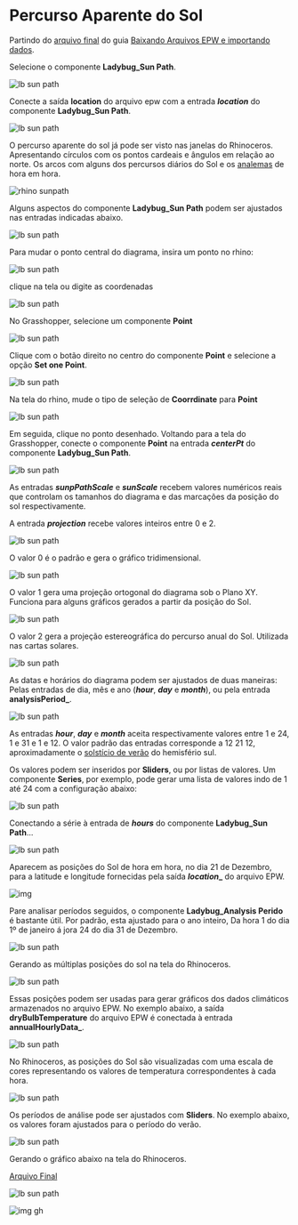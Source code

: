 # Percurso Aparente do Sol

Partindo do [arquivo final](../epw_arq/ladybug_epw.gh) do guia [Baixando Arquivos EPW e importando dados](../epw_arq/ladybug_epw.md).

Selecione o componente **Ladybug_Sun Path**.

![lb sun path](./sunpath_comp.jpg)


Conecte a saída **location** do arquivo epw com a entrada **_location_** do componente **Ladybug_Sun Path**.

![lb sun path](./sunpath_comp_02.jpg)

O percurso aparente do sol já pode ser visto nas janelas do Rhinoceros. Apresentando círculos com os pontos cardeais e ângulos em relação ao norte. Os arcos com alguns dos percursos diários do Sol e os [analemas](https://pt.wikipedia.org/wiki/Analema) de hora em hora.

![rhino sunpath](./sunpath_rhino_01.jpg)

Alguns aspectos do componente **Ladybug_Sun Path** podem ser ajustados nas entradas indicadas abaixo.

![lb sun path](./sunpath_comp_03.jpg)

Para mudar o ponto central do diagrama, insira um ponto no rhino:


![lb sun path](./sunpath_comp_04.jpg)

clique na tela ou digite as coordenadas

![lb sun path](./sunpath_comp_05.jpg)


No Grasshopper, selecione um componente **Point**

![lb sun path](./sunpath_comp_06.jpg)

Clique com o botão direito no centro do componente **Point** e selecione a opção **Set one Point**.

![lb sun path](./sunpath_comp_07.jpg)

Na tela do rhino, mude o tipo de seleção de **Coorrdinate** para **Point**

![lb sun path](./sunpath_comp_08.jpg)

Em seguida, clique no ponto desenhado. Voltando para a tela do Grasshopper, conecte o componente **Point** na entrada **_centerPt_** do componente **Ladybug_Sun Path**.

![lb sun path](./sunpath_comp_09.jpg)

As entradas **_sunpPathScale_** e **_sunScale_** recebem valores numéricos reais que controlam os tamanhos do diagrama e das marcações da posição do sol respectivamente.

A entrada **_projection_** recebe valores inteiros entre 0 e 2. 

![lb sun path](./sunpath_comp_10.jpg)

O valor 0 é o padrão e gera o gráfico tridimensional.

![lb sun path](./sunpath_comp_11.jpg)

O valor 1 gera uma projeção ortogonal do diagrama sob o Plano XY. Funciona para alguns gráficos gerados a partir da posição do Sol.

![lb sun path](./sunpath_comp_12.jpg)

O valor 2 gera a projeção estereográfica do percurso anual do Sol. Utilizada nas cartas solares.

![lb sun path](./sunpath_comp_13.jpg)

As datas e horários do diagrama podem ser ajustados de duas maneiras: Pelas entradas de dia, mês e ano (**_hour_**, **_day_** e **_month_**), ou pela entrada **analysisPeriod_**.

![lb sun path](./sunpath_comp_14.jpg)

As entradas **_hour_**, **_day_** e **_month_** aceita respectivamente valores entre 1 e 24, 1 e 31 e 1 e 12. O valor padrão das entradas corresponde a 12 21 12, aproximadamente o [solstício de verão](https://pt.wikipedia.org/wiki/Solst%C3%ADcio) do hemisfério sul.

Os valores podem ser inseridos por **Sliders**, ou por listas de valores. Um componente **Series**, por exemplo, pode gerar uma lista de valores indo de 1 até 24 com a configuração abaixo:

![lb sun path](./sunpath_comp_15.jpg)

Conectando a série à entrada de **_hours_** do componente **Ladybug_Sun Path**...

![lb sun path](./sunpath_comp_16.jpg)

Aparecem as posições do Sol de hora em hora, no dia 21 de Dezembro, para a latitude e longitude fornecidas pela saída **_location__** do arquivo EPW.

![img](./solsticio_rhino.png)


Pare analisar períodos seguidos, o componente **Ladybug_Analysis Perido** é bastante útil. Por padrão, esta ajustado para o ano inteiro, Da hora 1 do dia 1º de janeiro á jora 24 do dia 31 de Dezembro.

![lb sun path](./sunpath_comp_17.jpg)

Gerando as múltiplas posições do sol na tela do Rhinoceros.

![lb sun path](./sunpath_comp_18.jpg)

Essas posições podem ser usadas para gerar gráficos dos dados climáticos armazenados no arquivo EPW. No exemplo abaixo, a saída **dryBulbTemperature** do arquivo EPW é conectada à entrada **annualHourlyData_**.

![lb sun path](./sunpath_comp_19.jpg)


No Rhinoceros, as posições do Sol são visualizadas com uma escala de cores representando os valores de temperatura correspondentes à cada hora.

![lb sun path](./sunpath_comp_20.jpg)

Os períodos de análise pode ser ajustados com **Sliders**. No exemplo abaixo, os valores foram ajustados para o período do verão.

![lb sun path](./sunpath_comp_21.jpg)

Gerando o gráfico abaixo na tela do Rhinoceros.

[Arquivo Final](./sunpath.gh)

![lb sun path](./sunpath_comp_22.jpg)

![img gh](./sunpath01.png)



